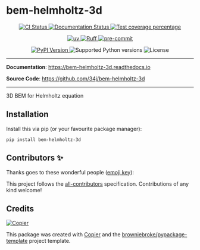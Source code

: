 # bem-helmholtz-3d

<p align="center">
  <a href="https://github.com/34j/bem-helmholtz-3d/actions/workflows/ci.yml?query=branch%3Amain">
    <img src="https://img.shields.io/github/actions/workflow/status/34j/bem-helmholtz-3d/ci.yml?branch=main&label=CI&logo=github&style=flat-square" alt="CI Status" >
  </a>
  <a href="https://bem-helmholtz-3d.readthedocs.io">
    <img src="https://img.shields.io/readthedocs/bem-helmholtz-3d.svg?logo=read-the-docs&logoColor=fff&style=flat-square" alt="Documentation Status">
  </a>
  <a href="https://codecov.io/gh/34j/bem-helmholtz-3d">
    <img src="https://img.shields.io/codecov/c/github/34j/bem-helmholtz-3d.svg?logo=codecov&logoColor=fff&style=flat-square" alt="Test coverage percentage">
  </a>
</p>
<p align="center">
  <a href="https://github.com/astral-sh/uv">
    <img src="https://img.shields.io/endpoint?url=https://raw.githubusercontent.com/astral-sh/uv/main/assets/badge/v0.json" alt="uv">
  </a>
  <a href="https://github.com/astral-sh/ruff">
    <img src="https://img.shields.io/endpoint?url=https://raw.githubusercontent.com/astral-sh/ruff/main/assets/badge/v2.json" alt="Ruff">
  </a>
  <a href="https://github.com/pre-commit/pre-commit">
    <img src="https://img.shields.io/badge/pre--commit-enabled-brightgreen?logo=pre-commit&logoColor=white&style=flat-square" alt="pre-commit">
  </a>
</p>
<p align="center">
  <a href="https://pypi.org/project/bem-helmholtz-3d/">
    <img src="https://img.shields.io/pypi/v/bem-helmholtz-3d.svg?logo=python&logoColor=fff&style=flat-square" alt="PyPI Version">
  </a>
  <img src="https://img.shields.io/pypi/pyversions/bem-helmholtz-3d.svg?style=flat-square&logo=python&amp;logoColor=fff" alt="Supported Python versions">
  <img src="https://img.shields.io/pypi/l/bem-helmholtz-3d.svg?style=flat-square" alt="License">
</p>

---

**Documentation**: <a href="https://bem-helmholtz-3d.readthedocs.io" target="_blank">https://bem-helmholtz-3d.readthedocs.io </a>

**Source Code**: <a href="https://github.com/34j/bem-helmholtz-3d" target="_blank">https://github.com/34j/bem-helmholtz-3d </a>

---

3D BEM for Helmholtz equation

## Installation

Install this via pip (or your favourite package manager):

`pip install bem-helmholtz-3d`

## Contributors ✨

Thanks goes to these wonderful people ([emoji key](https://allcontributors.org/docs/en/emoji-key)):

<!-- prettier-ignore-start -->
<!-- ALL-CONTRIBUTORS-LIST:START - Do not remove or modify this section -->
<!-- markdownlint-disable -->
<!-- markdownlint-enable -->
<!-- ALL-CONTRIBUTORS-LIST:END -->
<!-- prettier-ignore-end -->

This project follows the [all-contributors](https://github.com/all-contributors/all-contributors) specification. Contributions of any kind welcome!

## Credits

[![Copier](https://img.shields.io/endpoint?url=https://raw.githubusercontent.com/copier-org/copier/master/img/badge/badge-grayscale-inverted-border-orange.json)](https://github.com/copier-org/copier)

This package was created with
[Copier](https://copier.readthedocs.io/) and the
[browniebroke/pypackage-template](https://github.com/browniebroke/pypackage-template)
project template.
